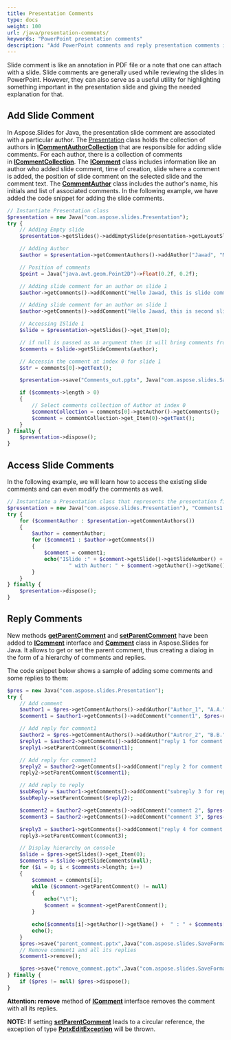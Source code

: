 ```yaml
---
title: Presentation Comments
type: docs
weight: 100
url: /java/presentation-comments/
keywords: "PowerPoint presentation comments"
description: "Add PowerPoint comments and reply presentation comments in Java."
---
```


Slide comment is like an annotation in PDF file or a note that one can attach with a slide. Slide comments are generally used while reviewing the slides in PowerPoint. However, they can also serve as a useful utility for highlighting something important in the presentation slide and giving the needed explanation for that.
## **Add Slide Comment**
In Aspose.Slides for Java, the presentation slide comment are associated with a particular author. The [Presentation](https://apireference.aspose.com/slides/java/com.aspose.slides/Presentation) class holds the collection of authors in [**ICommentAuthorCollection**](https://apireference.aspose.com/slides/java/com.aspose.slides/ICommentAuthorCollection) that are responsible for adding slide comments. For each author, there is a collection of comments in [**ICommentCollection**](https://apireference.aspose.com/slides/java/com.aspose.slides/ICommentCollection). The [**IComment**](https://apireference.aspose.com/slides/java/com.aspose.slides/IComment) class includes information like an author who added slide comment, time of creation, slide where a comment is added, the position of slide comment on the selected slide and the comment text. The [**CommentAuthor**](https://apireference.aspose.com/slides/java/com.aspose.slides/CommentAuthor) class includes the author's name, his initials and list of associated comments. In the following example, we have added the code snippet for adding the slide comments.

```php
// Instantiate Presentation class
$presentation = new Java("com.aspose.slides.Presentation");
try {
    // Adding Empty slide
    $presentation->getSlides()->addEmptySlide(presentation->getLayoutSlides()->get_Item(0));

    // Adding Author
    $author = $presentation->getCommentAuthors()->addAuthor("Jawad", "MF");

    // Position of comments
    $point = Java("java.awt.geom.Point2D")->Float(0.2f, 0.2f);

    // Adding slide comment for an author on slide 1
    $author->getComments()->addComment("Hello Jawad, this is slide comment", $presentation->getSlides()->get_Item(0), point, new Java("java.util.Date"));

    // Adding slide comment for an author on slide 1
    $author->getComments()->addComment("Hello Jawad, this is second slide comment", $presentation->getSlides()->get_Item(1), point, new Java("java.util.Date"));

    // Accessing ISlide 1
    $slide = $presentation->getSlides()->get_Item(0);

    // if null is passed as an argument then it will bring comments from all authors on selected slide
    $comments = $slide->getSlideComments(author);

    // Accessin the comment at index 0 for slide 1
    $str = comments[0]->getText();

    $presentation->save("Comments_out.pptx", Java("com.aspose.slides.SaveFormat")->Pptx);

    if ($comments->length > 0)
    {
        // Select comments collection of Author at index 0
        $commentCollection = comments[0]->getAuthor()->getComments();
        $comment = commentCollection->get_Item(0)->getText();
    }
} finally {
    $presentation->dispose();
}
```

## **Access Slide Comments**
In the following example, we will learn how to access the existing slide comments and can even modify the comments as well.

```php
// Instantiate a Presentation class that represents the presentation file
$presentation = new Java("com.aspose.slides.Presentation"), "Comments1.pptx");
try {
    for ($commentAuthor : $presentation->getCommentAuthors())
    {
        $author = commentAuthor;
        for ($comment1 : $author->getComments())
        {
            $comment = comment1;
            echo("ISlide :" + $comment->getSlide()->getSlideNumber() + " has comment: " + $comment->getText() + 
                    " with Author: " + $comment->getAuthor()->getName() + " posted on time :" + $comment->getCreatedTime() + "\n");
        }
    }
} finally {
    $presentation->dispose();
}
```

## **Reply Comments**
New methods [**getParentComment**](https://apireference.aspose.com/slides/java/com.aspose.slides/IComment#getParentComment--) and [**setParentComment**](https://apireference.aspose.com/slides/java/com.aspose.slides/IComment#setParentComment-com.aspose.slides.IComment-) have been added to [**IComment**](https://apireference.aspose.com/slides/java/com.aspose.slides/IComment) interface and [**Comment**](https://apireference.aspose.com/slides/java/com.aspose.slides/Comment) class in Aspose.Slides for Java. It allows to get or set the parent comment, thus creating a dialog in the form of a hierarchy of comments and replies.

The code snippet below shows a sample of adding some comments and some replies to them:

```php
$pres = new Java("com.aspose.slides.Presentation");
try {
    // Add comment
    $author1 = $pres->getCommentAuthors()->addAuthor("Author_1", "A.A.");
    $comment1 = $author1->getComments()->addComment("comment1", $pres->getSlides()->get_Item(0), Java("java.awt.geom.Point2D")->Float(10, 10), new Java("java.util.Date"));

    // Add reply for comment1
    $author2 = $pres->getCommentAuthors()->addAuthor("Autror_2", "B.B.");
    $reply1 = $author2->getComments()->addComment("reply 1 for comment 1", $pres->getSlides()->get_Item(0), Java("java.awt.geom.Point2D")->Float(10, 10), new Java("java.util.Date"));
    $reply1->setParentComment($comment1);

    // Add reply for comment1
    $reply2 = $author2->getComments()->addComment("reply 2 for comment 1", $pres->getSlides()->get_Item(0),  Java("java.awt.geom.Point2D")->Float(10, 10), new Java("java.util.Date"));
    reply2->setParentComment($comment1);

    // Add reply to reply
    $subReply = $author1->getComments()->addComment("subreply 3 for reply 2", $pres->getSlides()->get_Item(0),  Java("java.awt.geom.Point2D")->Float(10, 10), new Java("java.util.Date"));
    $subReply->setParentComment($reply2);

    $comment2 = $author2->getComments()->addComment("comment 2", $pres->getSlides()->get_Item(0), Java("java.awt.geom.Point2D")->Float(10, 10), new Java("java.util.Date"));
    $comment3 = $author2->getComments()->addComment("comment 3", $pres->getSlides()->get_Item(0), Java("java.awt.geom.Point2D")->Float(10, 10), new Java("java.util.Date"));

    $reply3 = $author1->getComments()->addComment("reply 4 for comment 3", $pres->getSlides()->get_Item(0), Java("java.awt.geom.Point2D")->Float(10, 10), new Java("java.util.Date"));
    reply3->setParentComment(comment3);

    // Display hierarchy on console
    $slide = $pres->getSlides()->get_Item(0);
    $comments = $slide->getSlideComments(null);
    for ($i = 0; i < $comments->length; i++)
    {
        $comment = comments[i];
        while ($comment->getParentComment() != null)
        {
            echo("\t");
            $comment = $comment->getParentComment();
        }

        echo($comments[i]->getAuthor()->getName() +  " : " + $comments[i]->getText());
        echo();
    }
    $pres->save("parent_comment.pptx",Java("com.aspose.slides.SaveFormat")->Pptx);
    // Remove comment1 and all its replies
    $comment1->remove();

    $pres->save("remove_comment.pptx",Java("com.aspose.slides.SaveFormat")->Pptx);
} finally {
    if ($pres != null) $pres->dispose();
}
```

**Attention: remove** method of [**IComment**](https://apireference.aspose.com/slides/java/com.aspose.slides/IComment) interface removes the comment with all its replies.

**NOTE:** If setting [**setParentComment**](https://apireference.aspose.com/slides/java/com.aspose.slides/IComment#setParentComment-com.aspose.slides.IComment-) leads to a circular reference, the exception of type [**PptxEditException**](https://apireference.aspose.com/slides/java/com.aspose.slides/PptxEditException) will be thrown.
